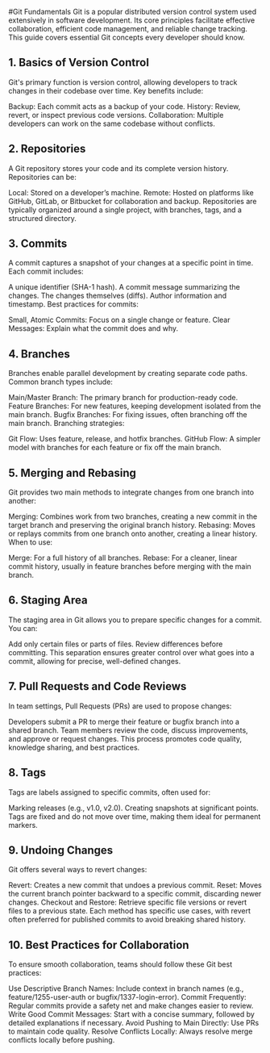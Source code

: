 #Git Fundamentals
Git is a popular distributed version control system used extensively in software development. Its core principles facilitate effective collaboration, efficient code management, and reliable change tracking. This guide covers essential Git concepts every developer should know.

## 1. Basics of Version Control
Git's primary function is version control, allowing developers to track changes in their codebase over time. Key benefits include:

Backup: Each commit acts as a backup of your code.
History: Review, revert, or inspect previous code versions.
Collaboration: Multiple developers can work on the same codebase without conflicts.
## 2. Repositories
A Git repository stores your code and its complete version history. Repositories can be:

Local: Stored on a developer’s machine.
Remote: Hosted on platforms like GitHub, GitLab, or Bitbucket for collaboration and backup.
Repositories are typically organized around a single project, with branches, tags, and a structured directory.

## 3. Commits
A commit captures a snapshot of your changes at a specific point in time. Each commit includes:

A unique identifier (SHA-1 hash).
A commit message summarizing the changes.
The changes themselves (diffs).
Author information and timestamp.
Best practices for commits:

Small, Atomic Commits: Focus on a single change or feature.
Clear Messages: Explain what the commit does and why.
## 4. Branches
Branches enable parallel development by creating separate code paths. Common branch types include:

Main/Master Branch: The primary branch for production-ready code.
Feature Branches: For new features, keeping development isolated from the main branch.
Bugfix Branches: For fixing issues, often branching off the main branch.
Branching strategies:

Git Flow: Uses feature, release, and hotfix branches.
GitHub Flow: A simpler model with branches for each feature or fix off the main branch.
## 5. Merging and Rebasing
Git provides two main methods to integrate changes from one branch into another:

Merging: Combines work from two branches, creating a new commit in the target branch and preserving the original branch history.
Rebasing: Moves or replays commits from one branch onto another, creating a linear history.
When to use:

Merge: For a full history of all branches.
Rebase: For a cleaner, linear commit history, usually in feature branches before merging with the main branch.
## 6. Staging Area
The staging area in Git allows you to prepare specific changes for a commit. You can:

Add only certain files or parts of files.
Review differences before committing.
This separation ensures greater control over what goes into a commit, allowing for precise, well-defined changes.

## 7. Pull Requests and Code Reviews
In team settings, Pull Requests (PRs) are used to propose changes:

Developers submit a PR to merge their feature or bugfix branch into a shared branch.
Team members review the code, discuss improvements, and approve or request changes.
This process promotes code quality, knowledge sharing, and best practices.

## 8. Tags
Tags are labels assigned to specific commits, often used for:

Marking releases (e.g., v1.0, v2.0).
Creating snapshots at significant points.
Tags are fixed and do not move over time, making them ideal for permanent markers.

## 9. Undoing Changes
Git offers several ways to revert changes:

Revert: Creates a new commit that undoes a previous commit.
Reset: Moves the current branch pointer backward to a specific commit, discarding newer changes.
Checkout and Restore: Retrieve specific file versions or revert files to a previous state.
Each method has specific use cases, with revert often preferred for published commits to avoid breaking shared history.

## 10. Best Practices for Collaboration
To ensure smooth collaboration, teams should follow these Git best practices:

Use Descriptive Branch Names: Include context in branch names (e.g., feature/1255-user-auth or bugfix/1337-login-error).
Commit Frequently: Regular commits provide a safety net and make changes easier to review.
Write Good Commit Messages: Start with a concise summary, followed by detailed explanations if necessary.
Avoid Pushing to Main Directly: Use PRs to maintain code quality.
Resolve Conflicts Locally: Always resolve merge conflicts locally before pushing.
